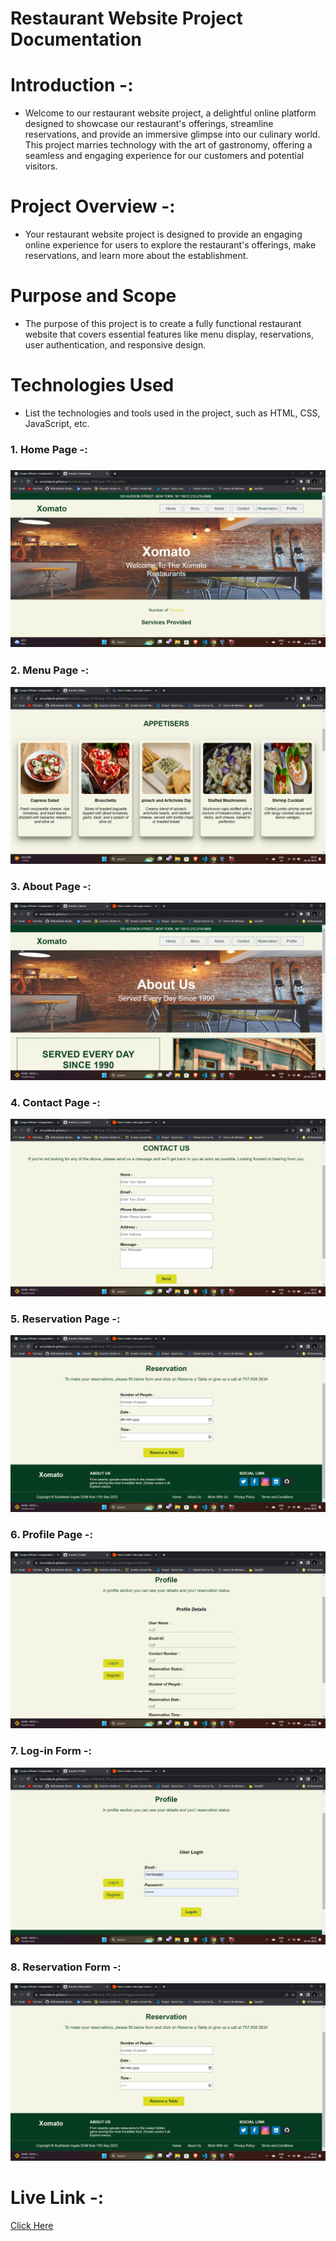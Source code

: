 # Restaurant Website Project Documentation

# Introduction -: 
- Welcome to our restaurant website project, a delightful online platform designed to showcase our restaurant's offerings, streamline reservations, and provide an immersive glimpse into our culinary world. This project marries technology with the art of gastronomy, offering a seamless and engaging experience for our customers and potential visitors.

# Project Overview -: 
- Your restaurant website project is designed to provide an engaging online experience for users to explore the restaurant's offerings, make reservations, and learn more about the establishment.

# Purpose and Scope
- The purpose of this project is to create a fully functional restaurant website that covers essential features like menu display, reservations, user authentication, and responsive design.

# Technologies Used
- List the technologies and tools used in the project, such as HTML, CSS, JavaScript, etc.

<h3>1. Home Page -: <h3>
    <img src="./assets/screenshot/homepage.png">

<h3>2. Menu Page -:</h3> 
    <img src="./assets/screenshot/Menu.png">

<h3>3. About Page -:</h3>
<img src="./assets/screenshot/About.png"> 

<h3>4. Contact Page -:</h3>
<img src="./assets/screenshot/contact.png"> 

<h3>5. Reservation Page -:</h3> 
<img src="./assets/screenshot/reservation.png">

<h3>6. Profile Page -: </h3>
<img src="./assets/screenshot/profile.png">

<h3>7. Log-in Form -:</h3>
<img src="./assets/screenshot/login.png">

<h3>8. Reservation Form -: </h3>
<img src="./assets/screenshot/reservation.png">

# Live Link -: 
<a href="https://mrrushikesh.github.io/Rushikesh_Ingale_DOM_final_17th_Sep_2023/Pages/profile.html">Click Here</a>
